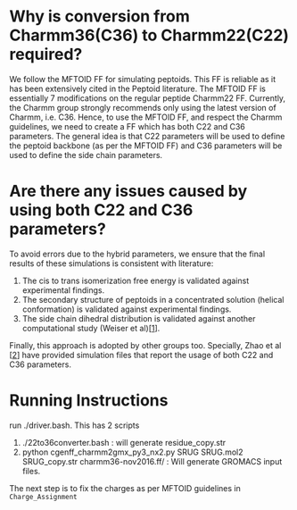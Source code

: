 # Why is conversion from Charmm36(C36) to Charmm22(C22) required?

We follow the MFTOID FF for simulating peptoids. This FF is reliable as it has been extensively cited in the Peptoid literature.
The MFTOID FF is essentially 7 modifications on the regular peptide Charmm22 FF. Currently, the Charmm group strongly recommends only using the latest version of Charmm, i.e. C36. Hence, to use the MFTOID FF, and respect the Charmm guidelines, we need to create a FF which has both C22 and C36 parameters. The general idea is that C22 parameters will be used to define the peptoid backbone (as per the MFTOID FF) and C36 parameters will be used to define the side chain parameters.

# Are there any issues caused by using both C22 and C36 parameters?

To avoid errors due to the hybrid parameters, we ensure that the final results of these simulations is consistent with literature:

1. The cis to trans isomerization free energy is validated against experimental findings. 
2. The secondary structure of peptoids in a concentrated solution (helical conformation) is validated against experimental findings.
3. The side chain dihedral distribution is validated against another computational study (Weiser et al)[[1](https://doi.org/10.1002/jcc.25850)].

Finally, this approach is adopted by other groups too. Specially, Zhao et al [[2](https://dx.doi.org/10.1021/acs.jpcb.0c04567?ref=pdf)] have provided simulation files that report the usage of both C22 and C36 parameters. 
  
# Running Instructions

run ./driver.bash. This has 2 scripts

1. ./22to36converter.bash : will generate residue_copy.str
2. python cgenff_charmm2gmx_py3_nx2.py SRUG SRUG.mol2 SRUG_copy.str charmm36-nov2016.ff/ : Will generate GROMACS input files.

The next step is to fix the charges as per MFTOID guidelines in `Charge_Assignment`




